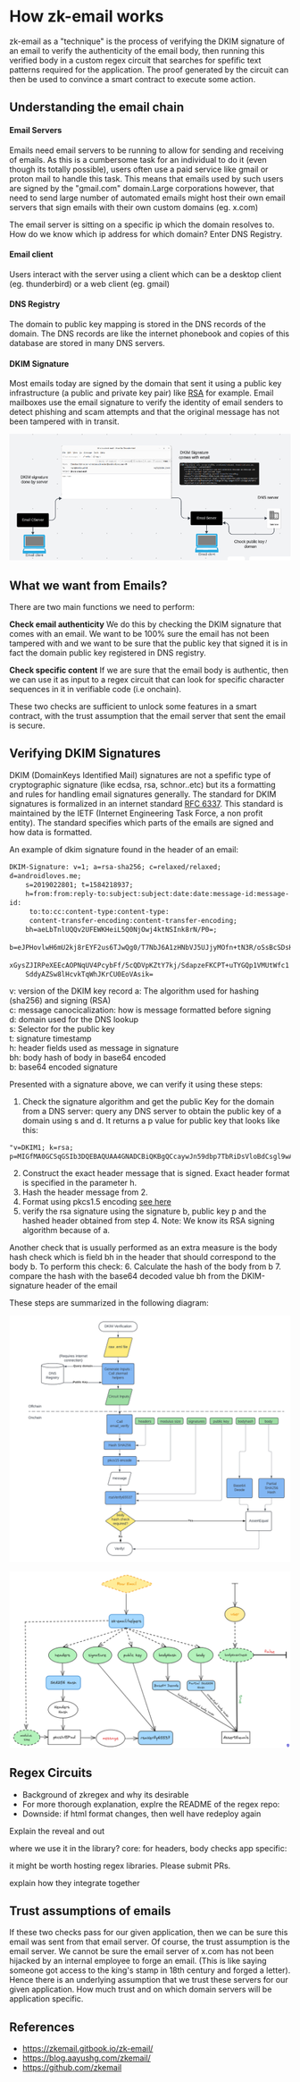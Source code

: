 # How zk-email works 

zk-email as a "technique" is the process of verifying the DKIM signature of an email to verify the authenticity of the email body, then running this verified body in a custom regex circuit that searches for spefific text patterns required for the application. The proof generated by the circuit can then be used to convince a smart contract to execute some action. 


## Understanding the email chain  

#### Email Servers 
Emails need email servers to be running to allow for sending and receiving of emails. As this is a cumbersome task for an individual to do it (even though its totally possible), users often use a paid service like gmail or proton mail to handle this task. This means that emails used by such users are signed by the "gmail.com" domain.Large corporations however, that need to send large number of automated emails might host their own email servers that sign emails with their own custom domains (eg. x.com) 

The email server is sitting on a specific ip which the domain resolves to. How do we know which ip address for which domain? Enter DNS Registry. 

#### Email client 
Users interact with the server using a client which can be a desktop client (eg. thunderbird) or a web client (eg. gmail)

#### DNS Registry

The domain to public key mapping is stored in the DNS records of the domain. The DNS records are like the internet phonebook and copies of this database are stored in many DNS servers.

#### DKIM Signature 

Most emails today are signed by the domain that sent it using a public key infrastructure (a public and private key pair) like [RSA](https://cryptobook.nakov.com/digital-signatures/rsa-signatures)  for example.  Email mailboxes use the email signature to verify the identity of email senders to detect phishing and scam attempts and that the original message has not been tampered with in transit.
 

![alt text](email-infra.png)


## What we want from Emails?

There are two main functions we need to perform: 

**Check email authenticity** We do this by checking the DKIM signature that comes with an email. We want to be 100% sure the email has not been tampered with and we want to be sure that the public key that signed it is in fact the domain public key registered in DNS registry. 

**Check specific content** If we are sure that the email body is authentic, then we can use it as input to a regex circuit that can look for specific character sequences in it in verifiable code (i.e onchain). 

These two checks are sufficient to unlock some features in a smart contract, with the trust assumption that the email server that sent the email is secure. 

## Verifying DKIM Signatures 

DKIM (DomainKeys Identified Mail) signatures are not a spefific type of cryptographic signature (like ecdsa, rsa, schnor..etc) but its a formatting and rules for handling email signatures generally. The standard for DKIM signatures is formalized in an internet standard [RFC 6337](https://datatracker.ietf.org/doc/html/rfc6376). This standard is maintained by the IETF (Internet Engineering Task Force, a non profit entity). The standard specifies which parts of the emails are signed and how data is formatted. 

An example of dkim signature found in the header of an email:

```
DKIM-Signature: v=1; a=rsa-sha256; c=relaxed/relaxed; d=androidloves.me;
	s=2019022801; t=1584218937;
	h=from:from:reply-to:subject:subject:date:date:message-id:message-id:
	 to:to:cc:content-type:content-type:
	 content-transfer-encoding:content-transfer-encoding;
	bh=aeLbTnlUQQv2UFEWKHeiL5Q0NjOwj4ktNSInk8rN/P0=;
	b=eJPHovlwH6mU2kj8rEYF2us6TJwQg0/T7NbJ6A1zHNbVJ5UJjyMOfn+tN3R/oSsBcSDsHT
	xGysZJIRPeXEEcAOPNqUV4PcybFf/5cQDVpKZtY7kj/SdapzeFKCPT+uTYGQp1VMUtWfc1
	SddyAZSw8lHcvkTqWhJKrCU0EoVAsik=
```

v: version of the DKIM key record
a: The algorithm used for hashing (sha256) and signing (RSA)  
c: message canocicalization: how is message formatted before signing  
d: domain used for the DNS lookup  
s: Selector for the public key  
t: signature timestamp  
h: header fields used as message in signature  
bh: body hash of body in base64 encoded    
b: base64 encoded signature  

Presented with a signature above, we can verify it using these steps:

1. Check the signature algorithm and get the public Key for the domain from a DNS server: query any DNS server to obtain the public key of a domain using s and d. It returns a p value for public key that looks like this:

```
"v=DKIM1; k=rsa; p=MIGfMA0GCSqGSIb3DQEBAQUAA4GNADCBiQKBgQCcaywJn59dbp7TbRiDsVloBdCsgl9wAEvHo9WCDSNRqDJjkF1Fjy44Q4emckHP/Tv7hJdIlBtV8hEw5zGD+/kKkhnlx04BSYqXuxed1nOq6FDjNTIR6TmHetMfVU1IcO7ewyJZp5/2uM64JmTDh2u3ed4+JR7jqFE2e/ZqBTM1iQIDAQAB"
```
2. Construct the exact header message that is signed. Exact header format is specified in the parameter h. 
3. Hash the header message from 2. 
4. Format using pkcs1.5 encoding [see here](https://datatracker.ietf.org/doc/html/rfc3447#section-9.2)
5. verify the rsa signature using the signature b, public key p and the hashed header obtained from step 4. Note: We know its RSA signing algorithm because of a. 

Another check that is usually performed as an extra measure is the body hash check which is field bh in the header that should correspond to the body b. To perform this check: 
6. Calculate the hash of the body from b 
7. compare the hash with the base64 decoded value bh from the DKIM-signature header of the email 

These steps are summarized in the following diagram:

![alt text](DKIM-process.png)

![alt text](../zkEmail-architecture.png)


## Regex Circuits 

- Background of zkregex and why its desirable 
- For more thorough explanation, explre the README of the regex repo: 
- Downside: if html format changes, then well have redeploy again 

Explain the reveal and out 

where we use it in the library? 
core: for headers, body checks 
app specific: 

it might be worth hosting regex libraries. Please submit PRs. 

explain how they integrate together 


## Trust assumptions of emails  

If these two checks pass for our given application, then we can be sure this email was sent from that email server. Of course, the trust assumption is the email server. We cannot be sure the email server of x.com has not been hijacked by an internal employee to forge an email. (This is like saying someone got access to the king's stamp in 18th century and forged a letter). Hence there is an underlying assumption that we trust these servers for our given application. How much trust and on which domain servers will be application specific.   


## References  

- https://zkemail.gitbook.io/zk-email/
- https://blog.aayushg.com/zkemail/
- https://github.com/zkemail


